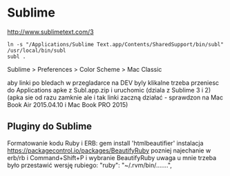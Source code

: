 # Sublime

http://www.sublimetext.com/3

```
ln -s "/Applications/Sublime Text.app/Contents/SharedSupport/bin/subl" /usr/local/bin/subl
subl .
```

Sublime > Preferences > Color Scheme > Mac Classic

aby linki po bledach w przegladarce na DEV byly klikalne trzeba przeniesc do Applications apke z Subl.app.zip i uruchomic (dziala z Sublime 3 i 2) (apka sie od razu zamknie ale i tak linki zaczną działać - sprawdzon na Mac Book Air 2015.04.10 i Mac Book PRO 2015)

## Pluginy do Sublime

Formatowanie kodu Ruby i ERB:
gem install 'htmlbeautifier'
instalacja https://packagecontrol.io/packages/BeautifyRuby
pozniej najechanie w erb/rb i Command+Shift+P i wybranie BeautifyRuby
uwaga u mnie trzeba było przestawić wersję rubiego: "ruby": "~/.rvm/bin/…….",
